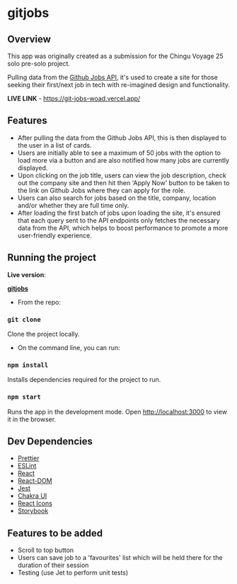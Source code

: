 # gitjobs

## Overview

This app was originally created as a submission for the Chingu Voyage 25 solo pre-solo project.

Pulling data from the [Github Jobs API](https://jobs.github.com/api), it's used to create a site for those seeking their first/next job in tech with re-imagined design and functionality.

**LIVE LINK** - https://git-jobs-woad.vercel.app/

## Features

- After pulling the data from the Github Jobs API, this is then displayed to the user in a list of cards.
- Users are initially able to see a maximum of 50 jobs  with the option to load more via a button and are also notified how many jobs are currently displayed.
- Upon clicking on the job title, users can view the job description, check out the company site and then hit then 'Apply Now' button to be taken to the link on Github Jobs where they can apply for the role.
- Users can also search for jobs based on the title, company, location and/or whether they are full time only.
- After loading the first batch of jobs upon loading the site, it's ensured that each query sent to the API endpoints only fetches the necessary data from the API, which helps to boost performance to promote a more user-friendly experience.

## Running the project

**Live version**:

[**gitjobs**](https://git-jobs-woad.vercel.app/)

- From the repo:

### `git clone`

Clone the project locally.

- On the command line, you can run:

### `npm install`

Installs dependencies required for the project to run.

### `npm start`

Runs the app in the development mode.
Open [http://localhost:3000](http://localhost:3000/) to view it in the browser.

## Dev Dependencies

- [Prettier](https://prettier.io/)
- [ESLint](https://eslint.org/)
- [React](https://reactjs.org/)
- [React-DOM](https://www.npmjs.com/package/react-dom)
- [Jest](https://jestjs.io/)
- [Chakra UI](https://chakra-ui.com/)
- [React Icons](https://react-icons.github.io/react-icons/)
- [Storybook](https://storybook.js.org/)

## Features to be added

- Scroll to top button
- Users can save job to a 'favourites' list which will be held there for the duration of their session
- Testing (use Jet to perform unit tests)
